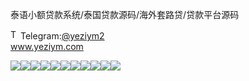 泰语小额贷款系统/泰国贷款源码/海外套路贷/贷款平台源码<p dir="auto"><a target="_blank" rel="noopener noreferrer nofollow" href="https://camo.githubusercontent.com/d614d90677fbc2e34c7c62ebc68c82379d87a57c4beaf05af65fec7ba6b72e36/68747470733a2f2f63646e2d69636f6e732d706e672e666c617469636f6e2e636f6d2f3531322f323131312f323131313634362e706e67"><img src="https://camo.githubusercontent.com/d614d90677fbc2e34c7c62ebc68c82379d87a57c4beaf05af65fec7ba6b72e36/68747470733a2f2f63646e2d69636f6e732d706e672e666c617469636f6e2e636f6d2f3531322f323131312f323131313634362e706e67" alt="Telegram Icon" style="width: 16px; max-width: 100%;" data-canonical-src="https://cdn-icons-png.flaticon.com/512/2111/2111646.png"></a>Telegram:<a href="https://t.me/yeziym2" rel="nofollow">@yeziym2</a><br><a href="https://www.yeziym.com/">www.yeziym.com</a></p><img src="https://github.com/yeziym/ZDLkklZsPY/blob/main/bHRP0.png"><img src="https://github.com/yeziym/ZDLkklZsPY/blob/main/sgDq9.png"><img src="https://github.com/yeziym/ZDLkklZsPY/blob/main/ElNtt.png"><img src="https://github.com/yeziym/ZDLkklZsPY/blob/main/DIvBV.png"><img src="https://github.com/yeziym/ZDLkklZsPY/blob/main/Xeyx8.png"><img src="https://github.com/yeziym/ZDLkklZsPY/blob/main/nou9Y.png"><img src="https://github.com/yeziym/ZDLkklZsPY/blob/main/wZkhH.png"><img src="https://github.com/yeziym/ZDLkklZsPY/blob/main/Xydz9.png"><img src="https://github.com/yeziym/ZDLkklZsPY/blob/main/COdcs.png"><img src="https://github.com/yeziym/ZDLkklZsPY/blob/main/Kb2ZN.png"><img src="https://github.com/yeziym/ZDLkklZsPY/blob/main/uQyy2.png">